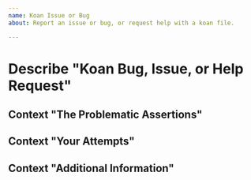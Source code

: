 ```yaml
---
name: Koan Issue or Bug
about: Report an issue or bug, or request help with a koan file.

---
```


# Describe "Koan Bug, Issue, or Help Request"

<!-- List the koan file(s) you're experiencing issues with, as well as the folder(s) they're contained in. -->

## Context "The Problematic Assertions"

<!-- Mention the name(s) of the `It` blocks that contain the problematic code and copy-paste any especially relevant portions. -->

## Context "Your Attempts"

<!-- List possible solutions, or any cases where you feel you _did_ get it right but it was not recognised, and anything else you've tried. -->

## Context "Additional Information"

<!-- Add any other context or references you think would be helpful. -->
